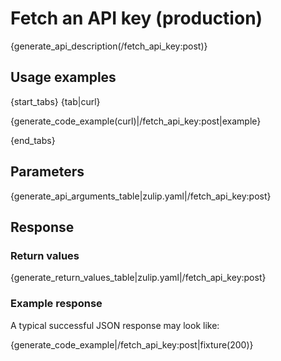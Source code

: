 # Fetch an API key (production)

{generate_api_description(/fetch_api_key:post)}

## Usage examples

{start_tabs}
{tab|curl}

{generate_code_example(curl)|/fetch_api_key:post|example}

{end_tabs}

## Parameters

{generate_api_arguments_table|zulip.yaml|/fetch_api_key:post}

## Response

### Return values

{generate_return_values_table|zulip.yaml|/fetch_api_key:post}

### Example response

A typical successful JSON response may look like:

{generate_code_example|/fetch_api_key:post|fixture(200)}
